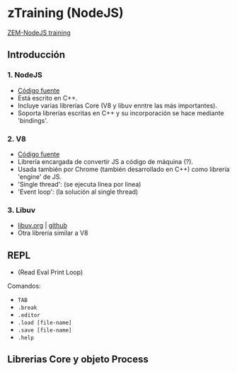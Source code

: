 # zTraining (NodeJS)
[ZEM-NodeJS training](https://bitbucket.org/zemoga/zem-nodejs-training/wiki/Home)

## Introducción

### 1. NodeJS
- [Código fuente](https://github.com/nodejs/node)
- Está escrito en C++.
- Incluye varias librerías Core (V8 y libuv enntre las más importantes).
- Soporta librerías escritas en C++ y su incorporación se hace mediante 'bindings'.

### 2. V8
- [Código fuente](https://github.com/v8/v8)
- Librería encargada de convertir JS a código de máquina (?).
- Usada también por Chrome (también desarrollado en C++) como librería 'engine' de JS.
- 'Single thread': (se ejecuta línea por línea)
- 'Event loop': (la solución al single thread)

### 3. Libuv 
- [libuv.org](http://docs.libuv.org/en/v1.x/) | [github](https://github.com/libuv/libuv) 
- Otra librería similar a V8 


## REPL
- (Read Eval Print Loop)

Comandos:
 - `TAB`
 - `.break`
 - `.editor`
 - `.load [file-name]`
 - `.save [file-name]`
 - `.help`

## Librerias Core y objeto Process

